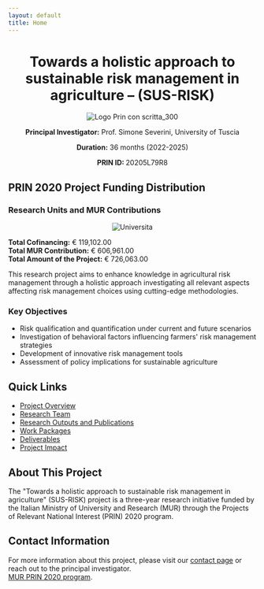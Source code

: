 ```yaml
---
layout: default
title: Home
---
```



<!-- ──────────────────────────────────────────────
     SUS-RISK: Centered hero block for GitHub READMEs
     Tested June 2025 on github.com
     ────────────────────────────────────────────── -->

<div align="center">

<!-- Main title -->
<h1>Towards a holistic approach to sustainable risk management in agriculture – (SUS-RISK)</h1>

<!-- Project logo -->
<p align="center">
  <img src="https://github.com/user-attachments/assets/62c034a3-3cd5-47b6-9479-75ea773e61ec"
       alt="Logo Prin con scritta_300">
</p>

<!-- Key project metadata -->
<p><strong>Principal Investigator:</strong> Prof. Simone Severini, University of Tuscia  

     
<strong>Duration:</strong> 36 months (2022-2025)   

<strong> PRIN ID: </strong>  20205L79R8 </p>


</div>




## PRIN 2020 Project Funding Distribution

### Research Units and MUR Contributions

<p align="center">
  <img src="https://github.com/user-attachments/assets/b8b0bf98-1f3a-45ab-86c5-d16a5ede7d37" alt="Universita"/>
</p>


**Total Cofinancing:** € 119,102.00  
**Total MUR Contribution:** € 606,961.00  
**Total Amount of the Project:** € 726,063.00

This research project aims to enhance knowledge in agricultural risk management through a holistic approach investigating all relevant aspects affecting risk management choices using cutting-edge methodologies.

### Key Objectives

- Risk qualification and quantification under current and future scenarios
- Investigation of behavioral factors influencing farmers' risk management strategies
- Development of innovative risk management tools
- Assessment of policy implications for sustainable agriculture

## Quick Links

- [Project Overview](about/Project_Overview.md)
- [Research Team](about/team.md)
- [Research Outputs and Publications](research/publications.md)
- [Work Packages](research/work-packages.md)
- [Deliverables](research/Deliverables_Reports_PB.md)
- [Project Impact](research/Projec_Impact.md)



## About This Project

The "Towards a holistic approach to sustainable risk management in agriculture" (SUS-RISK) project is a three-year research initiative funded by the Italian Ministry of University and Research (MUR) through the Projects of Relevant National Interest (PRIN) 2020 program.

## Contact Information

For more information about this project, please visit our [contact page](about/contact.md) or reach out to the principal investigator.\
[MUR PRIN 2020 program](https://prin.mur.gov.it/Iniziative/Detail?key=03Z2J0R14R1GqN6%2BEURBSg%3D%3D).

